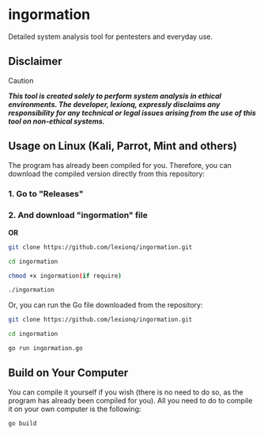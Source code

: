 # ingormation
Detailed system analysis tool for pentesters and everyday use.

## Disclaimer
>[!CAUTION]
> ***This tool is created solely to perform system analysis in ethical environments. The developer, lexionq, expressly disclaims any responsibility for any technical or legal issues arising from the use of this tool on non-ethical systems.***

## Usage on Linux (Kali, Parrot, Mint and others)
The program has already been compiled for you. Therefore, you can download the compiled version directly from this repository:

### 1. Go to "Releases"

### 2. And download "ingormation" file

**OR**

```bash
git clone https://github.com/lexionq/ingormation.git

cd ingormation

chmod +x ingormation(if require)

./ingormation
```

Or, you can run the Go file downloaded from the repository:

```bash
git clone https://github.com/lexionq/ingormation.git

cd ingormation

go run ingormation.go

```

## Build on Your Computer
You can compile it yourself if you wish (there is no need to do so, as the program has already been compiled for you). All you need to do to compile it on your own computer is the following:

`go build`
